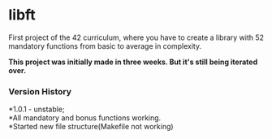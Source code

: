 # libft
First project of the 42 curriculum, where you have to create a library with 52 mandatory functions from basic to average in complexity.

**This project was initially made in three weeks. But it's still being iterated over.**  

### Version History
*1.0.1 - unstable;  
	*All mandatory and bonus functions working.  
	*Started new file structure(Makefile not working)  

